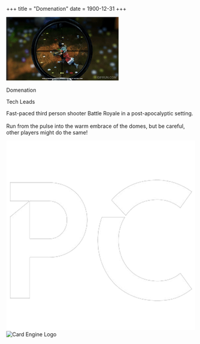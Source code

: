 +++
title = "Domenation"
date = 1900-12-31
+++

<html lang="en">
    <div id="card">
        <div id="card-visual">
            <img src="../images/domenation/animated.gif" alt="Card Image" id="card-image-left">
        </div>
        <div id="card-text">
            <p id="card-title">Domenation</p>
            <p id="card-subtitle">Tech Leads</p>
            <p id="card-description">Fast-paced third person shooter Battle Royale in a post-apocalyptic setting.<br><br>Run from the pulse into the warm embrace of the domes, but be careful, other players might do the same!</p>
            <div id="card-logo-container">
                <img src="../images/pc_logo.png" alt="Card Engine Logo" id="card-logo">
                <img src="../images/unreal_logo.png" alt="Card Engine Logo" id="card-logo">
            </div>
        </div>
    </div>
</html>
